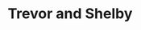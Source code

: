 ---
path: /project2
title: "Trevor and Shelby"
description: "A wedding photography portfolio built with React and Gatsby."
link: 'https://thepenningtonco.netlify.com/'
github: 'https://github.com/TrevPennington/thepenningtonco'
type: "project"
order: 3
tags:
    - JavaScript
    - React
    - Gatsby
    - GraphQL
---